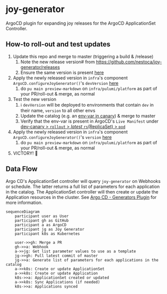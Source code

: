 # joy-generator

ArgoCD plugin for expanding joy releases for the ArgoCD ApplicationSet Controller.

## How-to roll-out and test updates

1. Update this repo and merge to master (triggering a build & /release)
    1. Note the new release version# from https://github.com/nestoca/joy-generator/releases
    2. Ensure the same version is present [here](https://nestoca.github.io/joy-generator/index.yaml)
2. Apply the newly released version in `infra`'s component `ArgoCD.configureJoyGenerator()`'s `devVersion` [here](https://github.com/nestoca/infra/blob/c25905374ec678ec21ce468cb00628b572f70838/pulumi/platform/components/ArgoCD.ts#L478)
    1. do `pu main preview-markdown` on `infra/pulumi/platform` as part of your PR/roll-out & merge, as normal
4. Test the new version
    1. ℹ️ `devVersion` will be deployed to environments that contain `dev` in their name, `version` to all other envs
    2. Update the catalog (e.g. an [env-var in canary](https://github.com/nestoca/catalog/blob/bd549614d8ae932d92e43576031d288a8bba474d/environments/dev/releases/platform/canary.yaml#L80-L82)) & merge to master
    3. Verify that the env-var is present in ArgoCD's `Live Manifest` under [dev-canary > `rollout` > _latest_ `rs`(ReplicaSet) > `pod`](https://argocd.platform.nesto.ca/applications/dev-canary)
5. Apply the newly released version in `infra`'s component `ArgoCD.configureJoyGenerator()`'s `version` [here](https://github.com/nestoca/infra/blob/c25905374ec678ec21ce468cb00628b572f70838/pulumi/platform/components/ArgoCD.ts#L477)
    1. do `pu main preview-markdown` on `infra/pulumi/platform` as part of your PR/roll-out & merge, as normal
6. VICTORY! 💪


## Data Flow

Argo CD's ApplicationSet controller will query `joy-generator` on Webhooks or schedule. The latter returns a full list of parameters for each application in the catalog. The ApplicationSet controller will then create or update the Application resources in the cluster. See [Argo CD - Generators
Plugin](https://argo-cd.readthedocs.io/en/latest/operator-manual/applicationset/Generators-Plugin/) for more information.

```mermaid
sequenceDiagram
    participant user as User
    participant gh as GitHub
    participant a as ArgoCD
    participant jg as Joy Generator
    participant k8s as Kubernetes

    user->>gh: Merge a PR
    gh->>a: Webhook
    a->>jg: Get list parameter values to use as a template
    jg->>gh: Pull latest commit of master
    jg->>a: Generate list of parameters for each applications in the catalog
    a->>k8s: Create or update ApplicationSet
    a->>k8s: Create or update Application
    k8s->>a: ApplicationSet created or updated
    a->>k8s: Sync Applications (if needed)
    k8s->>a: Applications synced

```
